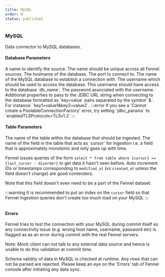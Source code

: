 ```yaml
---
title: MySQL
order: 0
status: published
---
```

### MySQL
Data connector to MySQL databases.

#### Database Parameters
<Expandable title="name" type="str">
A name to identify the source. The name should be unique across all Fennel sources.
</Expandable>

<Expandable title="host" type="str">
The hostname of the database.
</Expandable>

<Expandable title="port" type="Optional[int]" defaultVal="3306">
The port to connect to.
</Expandable>

<Expandable title="db_name" type="str">
The name of the MySQL database to establish a connection with.
</Expandable>

<Expandable title="username" type="str">
The username which should be used to access the database. This username should 
have access to the database `db_name`.
</Expandable>

<Expandable title="password" type="str">
The password associated with the username.
</Expandable>

<Expandable title="jdbc_params" type="Optional[str]" defaultVal="None">
Additional properties to pass to the JDBC URL string when connecting to the 
database formatted as `key=value` pairs separated by the symbol `&`. For 
instance: `key1=value1&key2=value2`.
</Expandable>
:::error
If you see a 'Cannot create a PoolableConnectionFactory' error, try setting `jdbc_params`
to `enabledTLSProtocols=TLSv1.2`
:::


#### Table Parameters
<Expandable title="table" type="str">
The name of the table within the database that should be ingested.
</Expandable>

<Expandable title="cursor" type="str">
The name of the field in the table that acts as `cursor` for ingestion i.e. 
a field that is approximately monotonic and only goes up with time. 

Fennel issues queries of the form `select * from table where {cursor} >= {last_cursor - disorder}`
to get data it hasn't seen before. Auto increment IDs or timestamps corresponding
to `modified_at` (vs `created_at` unless the field doesn't change) are good
contenders.

Note that this field doesn't even need to be a part of the Fennel dataset. 
</Expandable>

:::warning
It is recommended to put an index on the `cursor` field so that Fennel ingestion
queries don't create too much load on your MySQL
:::

<pre snippet="api-reference/sources/sql#mysql_source"
    status="success" message="Sourcing dataset from a mysql table">
</pre>

#### Errors
<Expandable title="Connectivity Issues">
Fennel tries to test the connection with your MySQL during commit itself so any
connectivity issue (e.g. wrong host name, username, password etc) is flagged as
as an error during commit with the real Fennel servers.

Note: Mock client can not talk to any external data source and hence is unable to
do this validation at commit time.
</Expandable>

<Expandable title="Schema mismatch errors">
Schema validity of data in MySQL is checked at runtime. Any rows that 
can not be parsed are rejected. Please keep an eye on the 'Errors' tab of 
Fennel console after initiating any data sync.
</Expandable>


